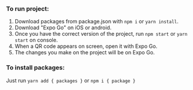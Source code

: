 ### To run project:
1. Download packages from package.json with `npm i` or `yarn install`.
2. Download "Expo Go" on iOS or android.
3. Once you have the correct version of the project, run `npm start` or `yarn start` on console.
4. When a QR code appears on screen, open it with Expo Go.
5. The changes you make on the project will be on Expo Go.

### To install packages:
Just run `yarn add { packages }` or `npm i { package }`